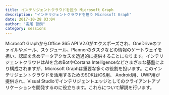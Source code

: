 ```yaml
---
title: インテリジェントクラウドを担う Microsoft Graph
description: "インテリジェントクラウドを担う Microsoft Graph"
date: 2017-10-28 03:04
author: "髙尾 哲朗"
category: sessions
---
```

Microsoft GraphからOffice 365 API V2.0がエクスポーズされ、OneDriveのファイルやメール、スケジュール、Plannerのタスクなどの情報のゲートウェイを担い、認証を含めデータアクセスを透過的に提供することになります。インテリジェントクラウドはAIを含めBotやCortana Intelligenceなどさまざまな基盤により構成されますが、Microsoft Graphは重要な多くの役割を担います。このインテリジェントクラウドを活用するためのSDKはiOS用、 Android用、UWP用が提供され、Visual Studioでインテリジェントエッジとしてのクライアントアプリケーションを開発するのに役立ちます。これらについて解説を行います。